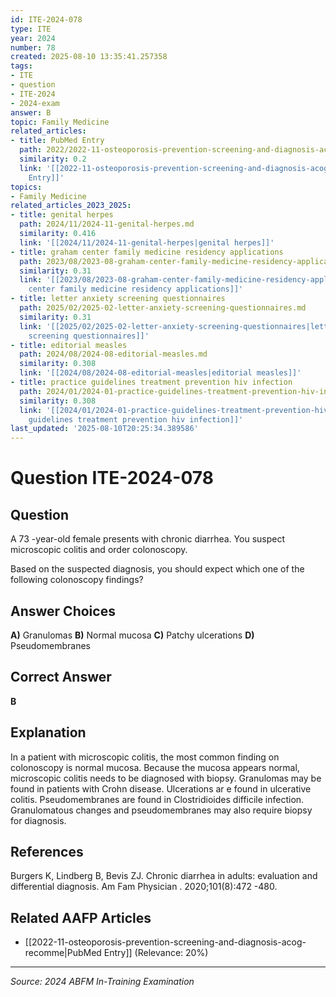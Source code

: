 ```yaml
---
id: ITE-2024-078
type: ITE
year: 2024
number: 78
created: 2025-08-10 13:35:41.257358
tags:
- ITE
- question
- ITE-2024
- 2024-exam
answer: B
topic: Family Medicine
related_articles:
- title: PubMed Entry
  path: 2022/2022-11-osteoporosis-prevention-screening-and-diagnosis-acog-recomme.md
  similarity: 0.2
  link: '[[2022-11-osteoporosis-prevention-screening-and-diagnosis-acog-recomme|PubMed
    Entry]]'
topics:
- Family Medicine
related_articles_2023_2025:
- title: genital herpes
  path: 2024/11/2024-11-genital-herpes.md
  similarity: 0.416
  link: '[[2024/11/2024-11-genital-herpes|genital herpes]]'
- title: graham center family medicine residency applications
  path: 2023/08/2023-08-graham-center-family-medicine-residency-applications.md
  similarity: 0.31
  link: '[[2023/08/2023-08-graham-center-family-medicine-residency-applications|graham
    center family medicine residency applications]]'
- title: letter anxiety screening questionnaires
  path: 2025/02/2025-02-letter-anxiety-screening-questionnaires.md
  similarity: 0.31
  link: '[[2025/02/2025-02-letter-anxiety-screening-questionnaires|letter anxiety
    screening questionnaires]]'
- title: editorial measles
  path: 2024/08/2024-08-editorial-measles.md
  similarity: 0.308
  link: '[[2024/08/2024-08-editorial-measles|editorial measles]]'
- title: practice guidelines treatment prevention hiv infection
  path: 2024/01/2024-01-practice-guidelines-treatment-prevention-hiv-infection.md
  similarity: 0.308
  link: '[[2024/01/2024-01-practice-guidelines-treatment-prevention-hiv-infection|practice
    guidelines treatment prevention hiv infection]]'
last_updated: '2025-08-10T20:25:34.389586'
---
```


# Question ITE-2024-078

## Question
A 73 -year-old female presents with chronic diarrhea. You suspect microscopic colitis and order 
colonoscopy.  
 
Based on the suspected diagnosis, you should expect which one of the following colonoscopy 
findings?

## Answer Choices
**A)** Granulomas
**B)** Normal mucosa
**C)** Patchy ulcerations
**D)** Pseudomembranes

## Correct Answer
**B**

## Explanation
In a patient with microscopic colitis, the most common finding on colonoscopy is normal mucosa. Because the mucosa appears normal, microscopic colitis needs to be diagnosed with biopsy. Granulomas may be found in patients with Crohn disease. Ulcerations ar e found in ulcerative colitis. Pseudomembranes are found in Clostridioides difficile infection. Granulomatous changes and pseudomembranes may also require biopsy for diagnosis.

## References
Burgers K, Lindberg B, Bevis ZJ. Chronic diarrhea in adults: evaluation and differential diagnosis. Am Fam Physician . 2020;101(8):472 -480.

## Related AAFP Articles
- [[2022-11-osteoporosis-prevention-screening-and-diagnosis-acog-recomme|PubMed Entry]] (Relevance: 20%)

---
*Source: 2024 ABFM In-Training Examination*